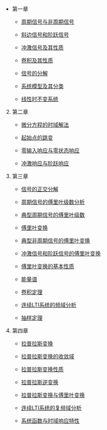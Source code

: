 * 第一章
    * [周期信号与非周期信号](md/周期信号与非周期信号.md)

    * [斜边信号和阶跃信号](md/斜边信号和阶跃信号.md)

    * [冲激信号及其性质](md/冲激信号及其性质.md)

    * [卷积及其性质](md/卷积及其性质.md)

    * [信号的分解](md/信号的分解.md)

    * [系统模型及其分类](md/系统模型及其分类.md)

    * [线性时不变系统](md/线性时不变系统.md)

2. 第二章
    * [微分方程的时域解法](md/微分方程的时域解法.md)

    * [起始点的跳变](md/起始点的跳变.md)

    * [零输入响应与零状态响应](md/零输入响应与零状态响应.md)

    * [冲激响应与阶跃响应](md/冲激响应与阶跃响应.md)

3. 第三章
    * [信号的正交分解](md/信号的正交分解.md)

    * [周期信号的傅里叶级数分析](md/周期信号的傅里叶级数分析.md)

    * [典型周期信号的傅里叶级数](md/典型周期信号的傅里叶级数.md)

    * [傅里叶变换](md/傅里叶变换.md)

    * [典型非周期信号的傅里叶变换](md/典型非周期信号的傅里叶变换.md)

    * [冲激信号和阶跃信号的傅里叶变换](md/冲激信号和阶跃信号的傅里叶变换.md)

    * [傅里叶变换的基本性质](md/傅里叶变换的基本性质.md)

    * [能量谱](md/能量谱.md)

    * [卷积定理](md/卷积定理.md)

    * [连续LTI系统的频域分析](md/连续LTI系统的频域分析.md)

    * [抽样定理](md/抽样定理.md)

4. 第四章
    * [拉普拉斯变换](md/拉普拉斯变换.md)

    * [拉普拉斯变换的收敛域](md/拉普拉斯变换的收敛域.md)

    * [拉普拉斯变换性质](md/拉普拉斯变换性质.md)

    * [拉普拉斯逆变换](md/拉普拉斯逆变换.md)

    * [拉普拉斯变换与傅里叶变换](md/拉普拉斯变换与傅里叶变换.md)

    * [连续LTI系统的复频域分析](md/连续LTI系统的复频域分析.md)

    * [系统函数与时域响应特性](md/系统函数与时域响应特性.md)
    